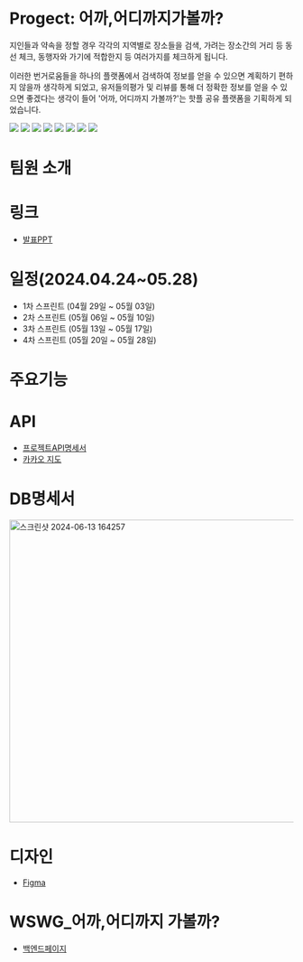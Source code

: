 
<h1> Progect: 어까,어디까지가볼까? </h1>


지인들과 약속을 정할 경우 
각각의 지역별로 장소들을 검색, 가려는 장소간의 거리 등 동선 체크, 동행자와 가기에 적합한지 등 여러가지를 체크하게 됩니다.

이러한 번거로움들을 하나의 플랫폼에서 검색하여 정보를 얻을 수 있으면 계획하기 편하지 않을까 생각하게 되었고,
유저들의평가 및 리뷰를 통해 더 정확한 정보를 얻을 수 있으면 좋겠다는 생각이 들어 
'어까, 어디까지 가볼까?'는 핫플 공유 플랫폼을 기획하게 되었습니다.

<div style=flex>
  
<img src="https://img.shields.io/badge/React-3178C6?style=flat-square&logo=React&logoColor=white"/>
<img src="https://img.shields.io/badge/Redux-3178C6?style=flat-square&logo=Redux&logoColor=white"/>
<img src="https://img.shields.io/badge/AXIOS-3178C6?style=flat-square&logo=AXIOS&logoColor=white"/>
<img src="https://img.shields.io/badge/uuid-3178C6?style=flat-square&logo=uuid&logoColor=white"/>
<img src="https://img.shields.io/badge/node-3178C6?style=flat-square&logo=node&logoColor=white"/>
<img src="https://img.shields.io/badge/nodemon-3178C6?style=flat-square&logo=nodemon&logoColor=white"/>
<img src="https://img.shields.io/badge/mongodb-3178C6?style=flat-square&logo=mongodb&logoColor=white"/>
<img src="https://img.shields.io/badge/github-3178C6?style=flat-square&logo=github&logoColor=white"/>

</div>


<h1>팀원 소개</h1>



<h1>링크</h1>

* [발표PPT](wswg.pdf)


  
<h1>일정(2024.04.24~05.28)</h1>


* 1차 스프린트 (04월 29일 ~ 05월 03일)
* 2차 스프린트 (05월 06일 ~ 05월 10일)
* 3차 스프린트 (05월 13일 ~ 05월 17일)
* 4차 스프린트 (05월 20일 ~ 05월 28일)

<h1>주요기능</h1>


<h1>API</h1>

* [프로젝트API명세서](https://www.notion.so/926ce832ae7f4e738741eb5e8cffafda)
* [카카오 지도](https://apis.map.kakao.com)

<h1>DB명세서</h1>
<img width="536" alt="스크린샷 2024-06-13 164257" src="https://github.com/HATAEMIN1/WSWG_FRONTEND/assets/161683301/a6a946ab-cc56-4976-b01d-76fd731c58f3">


<h1>디자인</h1>

* [Figma]()

<h1>WSWG_어까,어디까지 가볼까?</h1>


 * [백엔드페이지](https://github.com/HATAEMIN1/WSWG_BACKEND)







